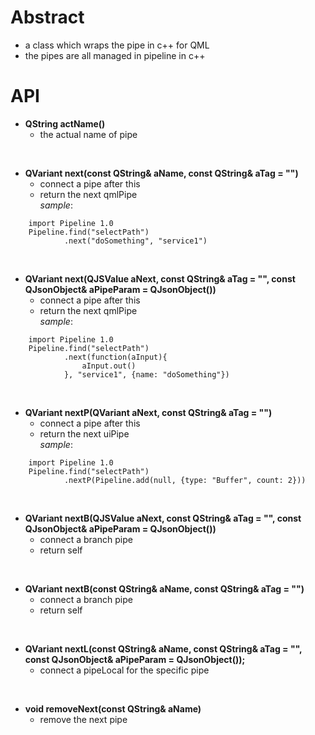 # Abstract
* a class which wraps the pipe in c++ for QML
* the pipes are all managed in pipeline in c++

# API
* **QString actName()**  
    - the actual name of pipe  
</br>

* **QVariant next(const QString& aName, const QString& aTag = "")**  
    - connect a pipe after this  
    - return the next qmlPipe  
_sample_:
```
    import Pipeline 1.0
    Pipeline.find("selectPath")
            .next("doSomething", "service1")
```  
</br>

* **QVariant next(QJSValue aNext, const QString& aTag = "", const QJsonObject& aPipeParam = QJsonObject())**  
    - connect a pipe after this  
    - return the next qmlPipe  
_sample_:
```
    import Pipeline 1.0
    Pipeline.find("selectPath")
            .next(function(aInput){
                aInput.out()
            }, "service1", {name: "doSomething"})
```  
</br>

* **QVariant nextP(QVariant aNext, const QString& aTag = "")**  
    - connect a pipe after this  
    - return the next uiPipe  
_sample_:
```
    import Pipeline 1.0
    Pipeline.find("selectPath")
            .nextP(Pipeline.add(null, {type: "Buffer", count: 2}))
```  
</br>

* **QVariant nextB(QJSValue aNext, const QString& aTag = "", const QJsonObject& aPipeParam = QJsonObject())**  
    - connect a branch pipe  
    - return self  
</br>

* **QVariant nextB(const QString& aName, const QString& aTag = "")**  
    - connect a branch pipe  
    - return self  
</br>

* **QVariant nextL(const QString& aName, const QString& aTag = "", const QJsonObject& aPipeParam = QJsonObject());**  
    - connect a pipeLocal for the specific pipe  
</br>

* **void removeNext(const QString& aName)**  
    - remove the next pipe  
</br>